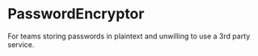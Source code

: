 # PasswordEncryptor
For teams storing passwords in plaintext and unwilling to use a 3rd party service.
